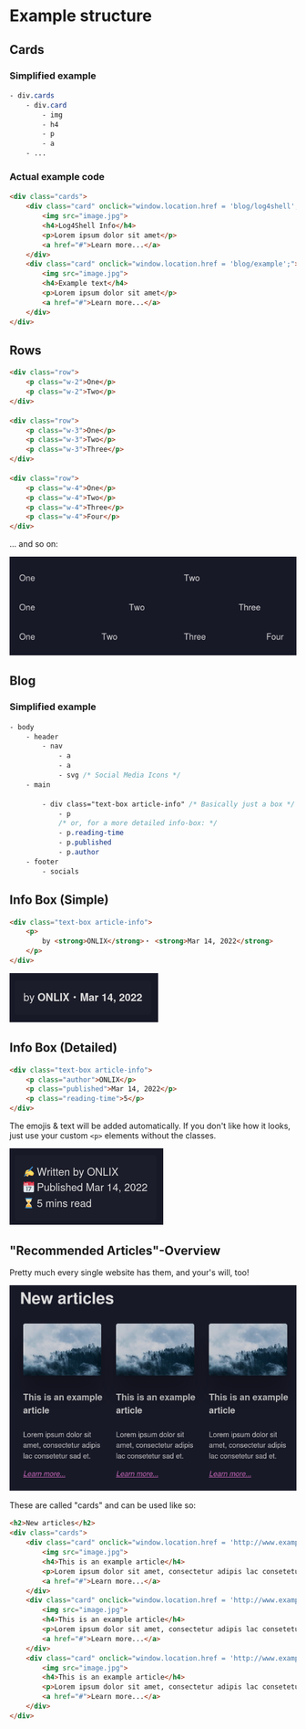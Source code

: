 # Example structure
## Cards

### Simplified example
```css
- div.cards
    - div.card
        - img
        - h4
        - p
        - a
    - ...
```

### Actual example code
```html
<div class="cards">
    <div class="card" onclick="window.location.href = 'blog/log4shell';">
        <img src="image.jpg">
        <h4>Log4Shell Info</h4>
        <p>Lorem ipsum dolor sit amet</p>
        <a href="#">Learn more...</a>
    </div>
    <div class="card" onclick="window.location.href = 'blog/example';">
        <img src="image.jpg">
        <h4>Example text</h4>
        <p>Lorem ipsum dolor sit amet</p>
        <a href="#">Learn more...</a>
    </div>
</div>
```

## Rows
```html
<div class="row">
    <p class="w-2">One</p>
    <p class="w-2">Two</p>
</div>

<div class="row">
    <p class="w-3">One</p>
    <p class="w-3">Two</p>
    <p class="w-3">Three</p>
</div>

<div class="row">
    <p class="w-4">One</p>
    <p class="w-4">Two</p>
    <p class="w-4">Three</p>
    <p class="w-4">Four</p>
</div>
```
... and so on:

![](media/rows.png)


## Blog
### Simplified example
```css
- body
    - header
        - nav 
            - a
            - a
            - svg /* Social Media Icons */
    - main

        - div class="text-box article-info" /* Basically just a box */
            - p
            /* or, for a more detailed info-box: */
            - p.reading-time
            - p.published
            - p.author
    - footer
        - socials
```

## Info Box (Simple)
```html
<div class="text-box article-info">
    <p>
        by <strong>ONLIX</strong>・ <strong>Mar 14, 2022</strong>
    </p>
</div>
```

![Info Box (Small)](media/infobox-small.png)

## Info Box (Detailed)

```html
<div class="text-box article-info">
    <p class="author">ONLIX</p>
    <p class="published">Mar 14, 2022</p>
    <p class="reading-time">5</p>
</div>
```

The emojis & text will be added automatically. If you don't like how it looks, just use your custom `<p>` elements without the classes.

![Info Box (Large)](media/infobox-large.png)

## "Recommended Articles"-Overview
Pretty much every single website has them, and your's will, too!

![](media/articles.png)

These are called "cards" and can be used like so:

```html
<h2>New articles</h2>
<div class="cards">
    <div class="card" onclick="window.location.href = 'http://www.example.com';">
        <img src="image.jpg">
        <h4>This is an example article</h4>
        <p>Lorem ipsum dolor sit amet, consectetur adipis lac consetetur sad et.</p>
        <a href="#">Learn more...</a>
    </div>
    <div class="card" onclick="window.location.href = 'http://www.example.com';">
        <img src="image.jpg">
        <h4>This is an example article</h4>
        <p>Lorem ipsum dolor sit amet, consectetur adipis lac consetetur sad et.</p>
        <a href="#">Learn more...</a>
    </div>
    <div class="card" onclick="window.location.href = 'http://www.example.com';">
        <img src="image.jpg">
        <h4>This is an example article</h4>
        <p>Lorem ipsum dolor sit amet, consectetur adipis lac consetetur sad et.</p>
        <a href="#">Learn more...</a>
    </div>
</div>
```